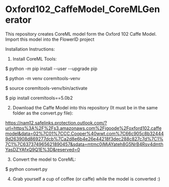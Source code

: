 # Oxford102_CaffeModel_CoreMLGenerator
This repository creates CoreML model form the Oxford 102 Caffe Model. Import this model into the FlowerID project

Installation Instructions:

1. Install CoreML Tools:

$ python -m pip install --user --upgrade pip

$ python -m venv coremltools-venv

$ source coremltools-venv/bin/activate

$ pip install coremltools==5.0b2


2. Download the Caffe Model into this repository (It must be in the same folder as the convert.py file):

https://nam12.safelinks.protection.outlook.com/?url=https%3A%2F%2Fs3.amazonaws.com%2Fjgoode%2Foxford102.caffemodel&data=02%7C01%7CCC.Cooper%40wwt.com%7C66c905c8b324449d263908d869277dcb%7Ca2d8e6b4e26e44218f3dec288c827c7d%7C1%7C1%7C637374965621890457&sdata=mtmc0jMjAYateh8G5NrB4Rsv4dmthYasDZYAfxQ9Q1E%3D&reserved=0

3. Convert the model to CoreML:

$ python convert.py

4. Grab yourself a cup of coffee (or caffe) while the model is converted :)
